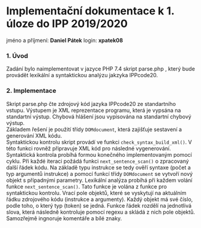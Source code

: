 # Implementační dokumentace k 1. úloze do IPP 2019/2020
jméno a příjmení: __Daniel Pátek__ 
login: __xpatek08__
### 1. Úvod
Zadání bylo naimplementovat v jazyce PHP 7.4 skript parse.php , který bude provádět lexikální a syntaktickou analýzu jakzyka IPPcode20.
### 2. Implementace
Skript parse.php čte zdrojový kód jazyka IPPcode20 ze standartního vstupu. Výstupem je XML reprezentace programu, která je vypsána na standartní výstup. Chybová hlášení jsou vypisována na standartní chybový výstup.   
Základem řešení je použití třídy `DOMdocument`, která zajišťuje sestavení a generování XML kódu.  
Syntaktickou kontrolu skript provádí ve funkci `check_syntax_build_xml()`. V této funkci rovněž připravuje XML kód pro následné vygenerování. Syntaktická kontrola probíhá formou konečného  implementovaným pomocí cyklu. Při každé iteraci požádá funkci `next_sentence_scan()` o zpracovaný další řádek kódu. Na základě typu instrukce se tedy ověří syntaxe (počet a typ argumentů instrukce) a pomocí funkcí třídy `DOMdocument` se vytvoří nový objekt s případnými parametry. 
Lexikální analýza probíhá při každem volání funkce `next_sentence_scan()`. Tato funkce je volána z funkce pro syntaktickou kontrolu. Vrací pole objektů, které se vyskytují na aktuálním řádku zdrojového kódu (instrukce a argumenty). Každý objekt má své číslo, podle toho, o který typ (token) se jedná. Funkce řádek rozdělí na jednotlivá slova, která následně kontroluje pomocí regexu a skládá z nich pole objektů. Samozřejmě ingnoruje komentáře a bílé znaky.